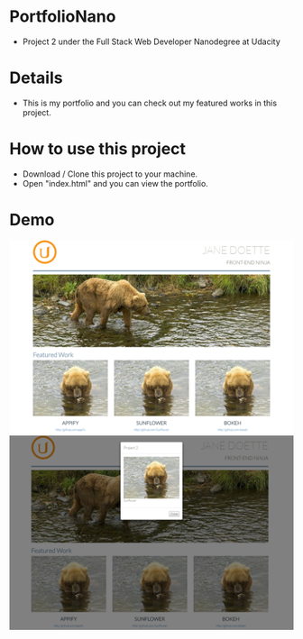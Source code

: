 # PortfolioNano
- Project 2 under the Full Stack Web Developer Nanodegree at Udacity

# Details
- This is my portfolio and you can check out my featured works in this project.

# How to use this project
- Download / Clone this project to your machine.
- Open "index.html" and you can view the portfolio.

# Demo
<img src="demo/2.png">
<img src="demo/1.png">
